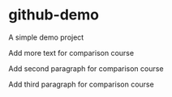 # github-demo
A simple demo project

Add more text for comparison course

Add second paragraph for comparison course

Add third paragraph for comparison course